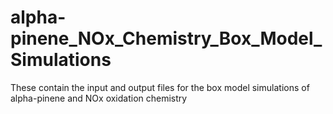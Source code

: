 # alpha-pinene_NOx_Chemistry_Box_Model_Simulations
 These contain the input and output files for the box model simulations of alpha-pinene and NOx oxidation chemistry
